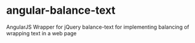 # angular-balance-text
AngularJS Wrapper for jQuery balance-text for implementing balancing of wrapping text in a web page
